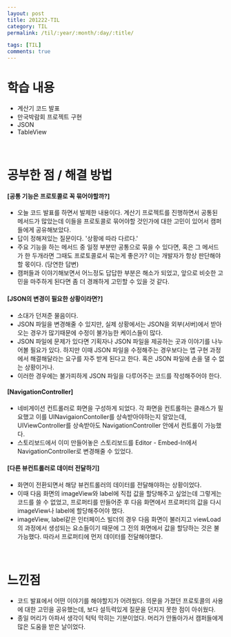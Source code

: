 ```yaml
---
layout: post
title: 201222-TIL
category: TIL
permalink: /til/:year/:month/:day/:title/

tags: [TIL]
comments: true
---
```


# 학습 내용
- 계산기 코드 발표
- 만국박람회 프로젝트 구현
- JSON
- TableView

<br>

# 공부한 점 / 해결 방법
#### [공통 기능은 프로토콜로 꼭 묶어야할까?]
- 오늘 코드 발표를 하면서 발제한 내용이다. 계산기 프로젝트를 진행하면서 공통된 메서드가 많았는데 이들을 프로토콜로 묶어야할 것인가에 대한 고민이 있어서 캠퍼들에게 공유해보았다.
- 답이 정해져있는 질문이다. '상황에 따라 다르다.'
- 주요 기능을 하는 메서드 중 일정 부분만 공통으로 묶을 수 있다면, 혹은 그 메서드가 한 두개라면 그때도 프로토콜로서 묶는게 좋은가? 이는 개발자가 항상 판단해야할 몫이다. (당연한 답변)
- 캠퍼들과 이야기해보면서 어느정도 답답한 부분은 해소가 되었고, 앞으로 비슷한 고민을 마주하게 된다면 좀 더 경쾌하게 고민할 수 있을 것 같다.

#### [JSON의 변경이 필요한 상황이라면?]
- 소대가 던져준 물음이다.
- JSON 파일을 변경해줄 수 있지만, 실제 상황에서는 JSON을 외부(서버)에서 받아오는 경우가 많기때문에 수정이 불가능한 케이스들이 많다.
- JSON 파일에 문제가 있다면 기획자나 JSON 파일을 제공하는 곳과 이야기를 나누어볼 필요가 있다. 하지만 이때 JSON 파일을 수정해주는 경우보다는 앱 구현 과정에서 해결해달라는 요구를 자주 받게 된다고 한다. 혹은 JSON 파일에 손을 댈 수 없는 상황이거나.
- 이러한 경우에는 불가피하게 JSON 파일을 다루어주는 코드를 작성해주어야 한다.

#### [NavigationController]
- 네비게이션 컨트롤러로 화면을 구성하게 되었다. 각 화면을 컨트롤하는 클래스가 필요했고 이를 UINavigaionContoller를 상속받아야하는지 알았는데, UIViewController를 상속받아도 NavigationController 안에서 컨트롤이 가능했다.
- 스토리보드에서 이미 만들어놓은 스토리보드를 Editor - Embed-In에서 NavigationController로 변경해줄 수 있었다.

#### [다른 뷰컨트롤러로 데이터 전달하기]
- 화면이 전환되면서 해당 뷰컨트롤러의 데이터를 전달해야하는 상황이었다.
- 이때 다음 화면의 imageView와 label에 직접 값을 할당해주고 싶었는데 그렇게는 코드를 쓸 수 없었고, 프로퍼티를 만들어준 후 다음 화면에서 프로퍼티의 값을 다시 imageView나 label에 할당해주어야 했다.
- imageView, label같은 인터페이스 빌더의 경우 다음 화면이 불러지고 viewLoad의 과정에서 생성되는 요소들이기 때문에 그 전의 화면에서 값을 할당하는 것은 불가능했다. 따라서 프로퍼티에 먼저 데이터를 전달해야했다.

<br>

# 느낀점
- 코드 발표에서 어떤 이야기를 해야할지가 어려웠다. 의문을 가졌던 프로토콜의 사용에 대한 고민을 공유했는데, 보다 설득력있게 질문을 던지지 못한 점이 아쉬웠다.
- 종일 머리가 아파서 생각이 턱턱 막히는 기분이었다. 머리가 안돌아가서 캠퍼들에게  많은 도움을 받은 날이었다.
